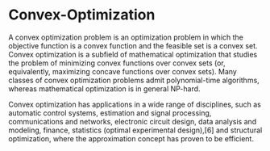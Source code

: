 # Convex-Optimization
A convex optimization problem is an optimization problem in which the objective function is a convex function and the feasible set is a convex set. 
Convex optimization is a subfield of mathematical optimization that studies the problem of minimizing convex functions over convex sets (or, equivalently, maximizing concave functions over convex sets). Many classes of convex optimization problems admit polynomial-time algorithms, whereas mathematical optimization is in general NP-hard.

Convex optimization has applications in a wide range of disciplines, such as automatic control systems, estimation and signal processing, communications and networks, electronic circuit design, data analysis and modeling, finance, statistics (optimal experimental design),[6] and structural optimization, where the approximation concept has proven to be efficient.
